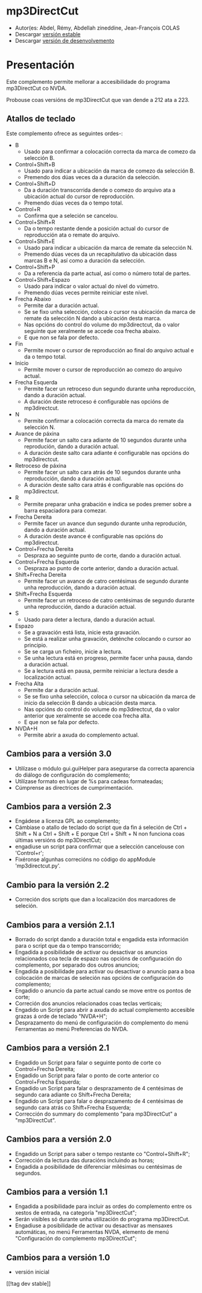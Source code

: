 # mp3DirectCut #

*	 Autor(es: Abdel, Rémy, Abdellah zineddine, Jean-François COLAS
*	 Descargar  [versión estable][1]
*	 Descargar [versión de desenvolvemento][2]

# Presentación #

Este complemento permite mellorar a accesibilidade do programa mp3DirectCut
co NVDA.

Probouse coas versións de mp3DirectCut que van dende a 212 ata a 223.

## Atallos de teclado ##

Este complemento ofrece as seguintes ordes-:

*	B
	*	Usado para confirmar a colocación correcta da marca de comezo da selección B.
*	Control+Shift+B
	*	Usado para indicar a ubicación da marca de comezo da selección B.
	*	Premendo dos dúas veces da a duración da selección.
*	Control+Shift+D
	*	Da a duración transcorrida dende o comezo do arquivo ata a ubicación actual do cursor de reproducción.
	*	Premendo dúas veces da o tempo total.
*	Control+R
	*	Confirma que a seleción se cancelou.
*	Control+Shift+R
	*	Da o tempo restante dende a posición actual do cursor de reproducción ata o remate do arquivo.
*	Control+Shift+E
	*	Usado para indicar a ubicación da marca de remate da selección N.
	*	Premendo dúas veces da un recapitulativo da ubicación dass marcas B e N, así como a duración da selección.
*	Control+Shift+P
	*	Da a referencia da parte actual, así como o número total de partes.
*	Control+Shift+Espazo
	*	Usado para indicar o valor actual do nível do vúmetro.
	*	Premendo dúas veces permite reiniciar este nível.
*	Frecha Abaixo
	*	Permite dar a duración actual.
	*	Se se fixo unha selección, coloca o cursor na ubicación da marca de remate da selección N dando a ubicación desta marca.
	*	Nas opcións do control do volume do mp3directcut, da o valor seguinte que xeralmente se accede coa frecha abaixo.
	*	E que non se fala por defecto.
*	Fin
	*	Permite mover o cursor de reproducción ao final do arquivo actual e da o tempo total.
*	Inicio
	*	Permite mover o cursor de reproducción ao comezo do arquivo actual.
*	Frecha Esquerda
	*	Permite facer un retroceso dun segundo durante unha reproducción, dando a duración actual.
	*	A duración deste retroceso é configurable nas opcións de mp3directcut.
*	N
	*	Permite confirmar a colocación correcta da marca do remate da selección N.
*	Avance de páxina
	*	Permite facer un salto cara adiante de 10 segundos durante unha reprodución, dando a duración actual.
	*	A duración deste salto cara adiante é configurable nas opcións do mp3directcut.
*	Retroceso de páxina
	*	Permite facer un salto cara atrás de 10 segundos durante unha reproducción, dando a duración actual.
	*	A duración deste salto cara atrás é configurable nas opcións do mp3directcut.
*	R
	*	Permite preparar unha grabación e indica se podes premer sobre a barra espaciadora para comezar.
*	Frecha Dereita
	*	Permite facer un avance dun segundo durante unha reprodución, dando a duración actual.
	*	A duración deste avance é configurable nas opcións do mp3directcut.
*	Control+Frecha Dereita
	*	Despraza ao seguinte punto de corte, dando a duración actual.
*	Control+Frecha Esquerda
	*	Despraza ao punto de corte anterior, dando a duración actual.
*	Shift+Frecha Dereita
	*	Permite facer un avance de catro centésimas de segundo durante unha reproducción, dando a duración actual.
*	Shift+Frecha Esquerda
	*	Permite facer un retroceso de catro centésimas de segundo durante unha reproducción, dando a duración actual.
*	S
	*	Usado para deter a lectura, dando a duración actual.
*	Espazo
	*	Se a gravación está lista, inicie esta gravación.
	*	Se está a realizar unha gravación, deténche colocando o cursor ao principio.
	*	Se se carga un ficheiro, inicie a lectura.
	*	Se unha lectura está en progreso, permite facer unha pausa, dando a duración actual.
	*	Se a lectura está en pausa, permite reiniciar a lectura desde a localización actual.
*	Frecha Alta
	*	Permite dar a duración actual.
	*	Se se fixo unha selección, coloca o cursor na ubicación da marca de inicio da selección B dando a ubicación desta marca.
	*	Nas opcións do control do volume do mp3directcut, da o valor anterior que xeralmente se accede coa frecha alta.
	*	E que non se fala por defecto.
*	NVDA+H
	*	Permite abrir a axuda do complemento actual.

## Cambios para a versión 3.0 ##

*	 Utilízase o módulo gui.guiHelper para asegurarse da correcta aparencia do
   diálogo de configuración do complemento;
*	 Utilízase formato en lugar de %s para cadeas formateadas;
*	 Cúmprense as directrices de cumprimentación.

## Cambios para a versión 2.3 ##

*	 Engádese a licenza GPL ao complemento;
*	 Cámbiase o atallo de teclado do script que da fin á seleción de Ctrl +
   Shift + N a Ctrl + Shift + E porque Ctrl + Shift + N non funciona coas
   últimas versións do mp3DirectCut;
*	 engadiuse un script para confirmar que a selección cancelouse con
   'Control+r';
*	 Fixéronse algunhas correcións no código do appModule 'mp3directcut.py'.

## Cambio para la versión 2.2 ##

*	 Correción dos scripts que dan a localización dos marcadores de seleción.

## Cambios para a versión 2.1.1 ##

*	 Borrado do script dando a duración total e engadida esta información para
   o script que da o tempo transcorrido;
*	 Engadida a posibilidade de activar ou desactivar os anuncios relacionados
   coa tecla de espazo nas opcións de configuración do complemento, por
   separado dos outros anuncios;
*	 Engadida a posibilidade para activar ou desactivar o anuncio para a boa
   colocación de marcas de seleción nas opcións de configuración do
   complemento;
*	 Engadido o anuncio da parte actual cando se move entre os pontos de
   corte;
*	 Correción dos anuncios relacionados coas teclas verticais;
*	 Engadido un Script para abrir a axuda do actual complemento accesible
   grazas á orde de teclado "NVDA+H";
*	 Desprazamento do menú de configuración do complemento do menú Ferramentas
   ao menú Preferencias do NVDA.

## Cambios para a versión 2.1 ##

*	 Engadido un Script para falar o seguinte ponto de corte co Control+Frecha
   Dereita;
*	 Engadido un Script para falar o ponto de corte anterior co Control+Frecha
   Esquerda;
*	 Engadido un Script para falar o desprazamento de 4 centésimas de segundo
   cara adiante co Shift+Frecha Dereita;
*	 Engadido un Script para falar o desprazamento de 4 centésimas de segundo
   cara atrás co Shift+Frecha Esquerda;
*	 Corrección do summary do complemento "para mp3DirectCut" a
   "mp3DirectCut".

## Cambios para a versión 2.0 ##

*	 Engadido un Script para saber o tempo restante co "Control+Shift+R";
*	 Corrección da lectura das duracións incluindo as horas;
*	 Engadida a posibilidade de diferenciar milésimas ou centésimas de
   segundos.

## Cambios para a versión 1.1 ##

*	 Engadida a posibilidade para incluir as ordes do complemento entre os xestos de entrada, na categoría "mp3DirectCut";
*	 Serán visibles só durante unha utilización do programa mp3DirectCut.
*	 Engadiuse a posibilidade de activar ou desactivar as mensaxes automáticas, no menú Ferramentas NVDA, elemento de menú "Configuración do complemento mp3DirectCut";

## Cambios para a versión 1.0 ##

*	 versión inicial

[[!tag dev stable]]

[1]: https://addons.nvda-project.org/files/get.php?file=mp3dc

[2]: https://addons.nvda-project.org/files/get.php?file=mp3dc-dev

